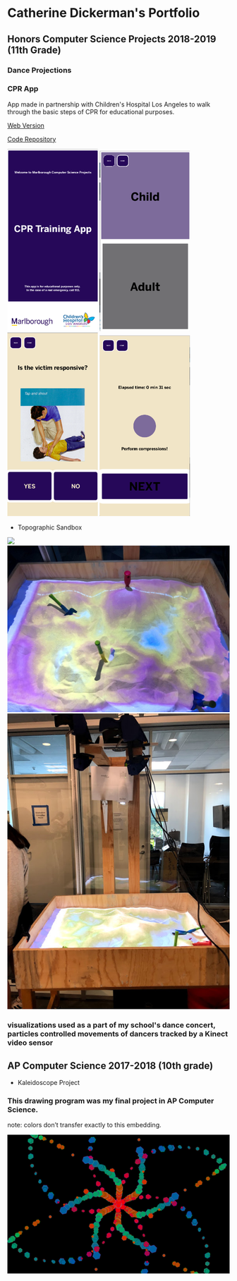 # Catherine Dickerman's Portfolio


## Honors Computer Science Projects 2018-2019 (11th Grade)

### Dance Projections
### CPR App
App made in partnership with Children's Hospital Los Angeles to walk through the basic steps of CPR for educational purposes.

<a href="https://kyrakraft.github.io/cprtrainingapp/" target="_blank">Web Version</a>

<a href="https://github.com/kyrakraft/cprtrainingapp" target="_blank">Code Repository</a>

<img src="pics/cpr1.png" width="205">
<img src="pics/cpr2.png" width="205">
<img src="pics/cpr3.png" width="205">
<img src="pics/cpr4.png" width="205">

* Topographic Sandbox

<img src="pics/IMG_6429.jpg">
<img src="pics/IMG_6430.jpg">
<img src="pics/IMG_6431.jpg">

### visualizations used as a part of my school's dance concert, particles controlled movements of dancers tracked by a Kinect video sensor

<script src="processing.min.js"></script>
<canvas data-processing-sources= "danceprojection/danceprojection.pde danceprojection/Particle.pde"
    style="display:block; margin-left:auto; margin-right:auto;"></canvas>

## AP Computer Science 2017-2018 (10th grade)

* Kaleidoscope Project

### This drawing program was my final project in AP Computer Science.

note: colors don’t transfer exactly to this embedding.

<img src="pics/screen-0447.png">



<script src="processing.min.js"></script>
<canvas data-processing-sources="Project/Project.pde Project/Polygon.pde Project/Ball.pde Project/Drawable.pde" style="display:block; margin-left:auto; margin-right:auto;"></canvas>
